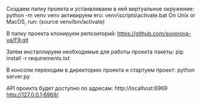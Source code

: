Создаем папку проекта и устанвливаем в ней виртуальное окружение:
python -m venv venv
активируем его:
venv\scripts\activate.bat
On Unix or MacOS, run: (source venv/bin/activate)

В папку проекта клонируем репозиторий:
https://github.com/suvorova-ya/F9.git

Затем инсталлируем необходимые для работы проекта пакеты:
pip install -r requirements.txt

В консоли переходим в директорию проекта и стартуем проект:
python server.py

API проекта будет доступно по адресам:
http://localhost:6969
http://127.0.0.1:6969/

